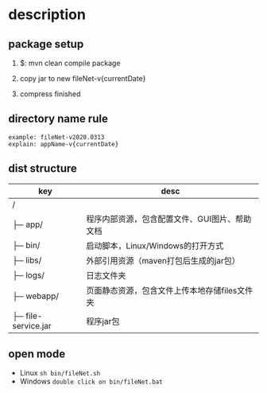 ﻿# description

## package setup

1. $: mvn clean compile package

2. copy jar to new fileNet-v{currentDate}

3. compress finished


## directory name rule
```
example: fileNet-v2020.0313
explain: appName-v{currentDate}
```


## dist structure

| key |desc
|-----|------
| /   |
|	├─ app/             | 程序内部资源，包含配置文件、GUI图片、帮助文档
|	├─ bin/             | 启动脚本，Linux/Windows的打开方式
|	├─ libs/            | 外部引用资源（maven打包后生成的jar包）
|	├─ logs/            | 日志文件夹
|	├─ webapp/          | 页面静态资源，包含文件上传本地存储files文件夹
|	├─ file-service.jar | 程序jar包


## open mode
- Linux
`
sh bin/fileNet.sh
`
- Windows
`
double click on bin/fileNet.bat
`